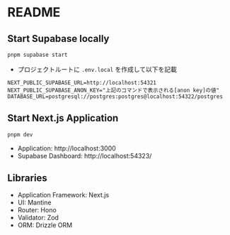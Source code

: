 # README

## Start Supabase locally

```sh
pnpm supabase start
```

- プロジェクトルートに `.env.local` を作成して以下を記載

```env
NEXT_PUBLIC_SUPABASE_URL=http://localhost:54321
NEXT_PUBLIC_SUPABASE_ANON_KEY="上記のコマンドで表示される[anon key]の値"
DATABASE_URL=postgresql://postgres:postgres@localhost:54322/postgres
```

## Start Next.js Application

```sh
pnpm dev
```

- Application: http://localhost:3000
- Supabase Dashboard: http://localhost:54323/

## Libraries

- Application Framework: Next.js
- UI: Mantine
- Router: Hono
- Validator: Zod
- ORM: Drizzle ORM
